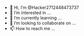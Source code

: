 - 👋 Hi, I’m @Hacker2712448473737
- 👀 I’m interested in ...
- 🌱 I’m currently learning ...
- 💞️ I’m looking to collaborate on ...
- 📫 How to reach me ...

<!---
Hacker2712448473737/Hacker2712448473737 is a ✨ special ✨ repository because its `README.md` (this file) appears on your GitHub profile.
You can click the Preview link to take a look at your changes.
--->
